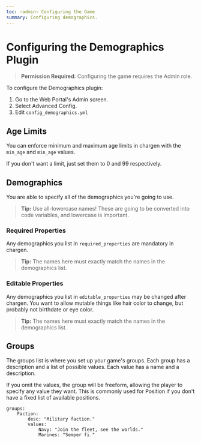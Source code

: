 ```yaml
---
toc: ~admin~ Configuring the Game
summary: Configuring demographics.
---
```

# Configuring the Demographics Plugin

> **Permission Required:** Configuring the game requires the Admin role.

To configure the Demographics plugin:

1. Go to the Web Portal's Admin screen.  
2. Select Advanced Config.
3. Edit `config_demographics.yml`

## Age Limits

You can enforce minimum and maximum age limits in chargen with the `min_age` and `min_age` values.

If you don't want a limit, just set them to 0 and 99 respectively.

## Demographics

You are able to specify all of the demographics you're going to use.  

> **Tip:** Use all-lowercase names!  These are going to be converted into code variables, and lowercase is important.
 
### Required Properties

Any demographics you list in `required_properties` are mandatory in chargen.  

> **Tip:** The names here must exactly match the names in the demographics list.

### Editable Properties

Any demographics you list in `editable_properties` may be changed after chargen.  You want to allow mutable things like hair color to change, but probably not birthdate or eye color.

> **Tip:** The names here must exactly match the names in the demographics list.

## Groups

The groups list is where you set up your game's groups.  Each group has a description and a list of possible values.  Each value has a name and a description.

If you omit the values, the group will be freeform, allowing the player to specify any value they want.  This is commonly used for Position if you don't have a fixed list of available positions.

    groups:
        Faction:
            desc: "Military faction."
            values:
                Navy: "Join the fleet, see the worlds."
                Marines: "Semper fi."



